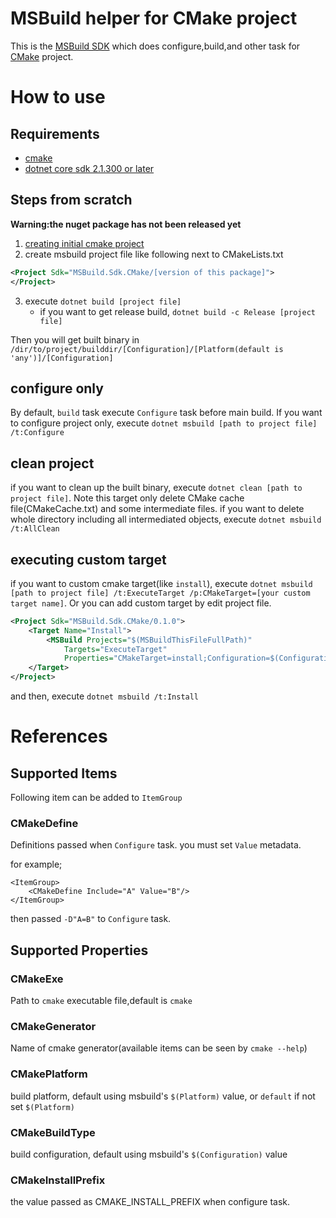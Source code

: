 # MSBuild helper for CMake project

This is the [MSBuild SDK](https://docs.microsoft.com/en-us/visualstudio/msbuild/how-to-use-project-sdk?view=vs-2019) which does configure,build,and other task for [CMake](https://cmake.org) project.

# How to use

## Requirements

* [cmake](https://cmake.org)
* [dotnet core sdk 2.1.300 or later](https://dotnet.microsoft.com/download)

## Steps from scratch

**Warning:the nuget package has not been released yet**

1. [creating initial cmake project](https://cmake.org/cmake-tutorial/)
2. create msbuild project file like following next to CMakeLists.txt
```xml
<Project Sdk="MSBuild.Sdk.CMake/[version of this package]">
</Project>
```
3. execute `dotnet build [project file]`
    * if you want to get release build, `dotnet build -c Release [project file]`

Then you will get built binary in `/dir/to/project/builddir/[Configuration]/[Platform(default is 'any')]/[Configuration]`

## configure only

By default, `build` task execute `Configure` task before main build.
If you want to configure project only, execute `dotnet msbuild [path to project file] /t:Configure`

## clean project

if you want to clean up the built binary, execute `dotnet clean [path to project file]`.
Note this target only delete CMake cache file(CMakeCache.txt) and some intermediate files.
if you want to delete whole directory including all intermediated objects, execute `dotnet msbuild /t:AllClean`

## executing custom target

if you want to custom cmake target(like `install`), execute `dotnet msbuild [path to project file] /t:ExecuteTarget /p:CMakeTarget=[your custom target name]`.
Or you can add custom target by edit project file.

```xml
<Project Sdk="MSBuild.Sdk.CMake/0.1.0">
    <Target Name="Install">
        <MSBuild Projects="$(MSBuildThisFileFullPath)" 
            Targets="ExecuteTarget" 
            Properties="CMakeTarget=install;Configuration=$(Configuration);Platform=$(Platform)"/>
    </Target>
</Project>
```

and then, execute `dotnet msbuild /t:Install`

# References

## Supported Items

Following item can be added to `ItemGroup`

### CMakeDefine

Definitions passed when `Configure` task.
you must set `Value` metadata.

for example;

```
<ItemGroup>
    <CMakeDefine Include="A" Value="B"/>
</ItemGroup>
```

then passed `-D"A=B"` to `Configure` task.

## Supported Properties

### CMakeExe

Path to `cmake` executable file,default is `cmake`

### CMakeGenerator

Name of cmake generator(available items can be seen by `cmake --help`)

### CMakePlatform

build platform, default using msbuild's `$(Platform)` value, or `default` if not set `$(Platform)`

### CMakeBuildType

build configuration, default using msbuild's `$(Configuration)` value

### CMakeInstallPrefix

the value passed as CMAKE_INSTALL_PREFIX when configure task.